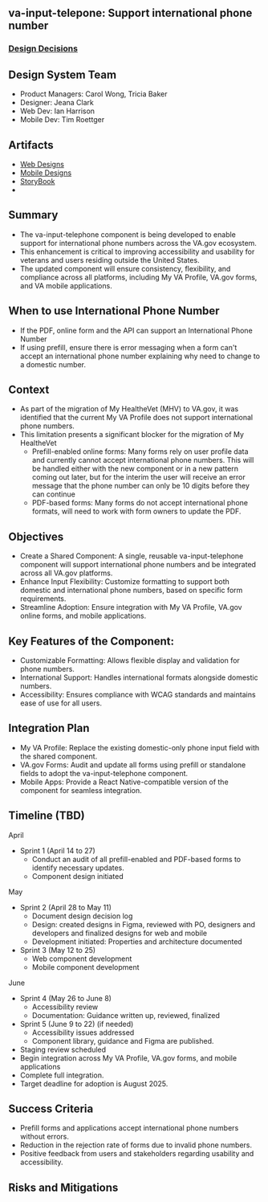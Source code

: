 ## va-input-telepone: Support international phone number 

### [Design Decisions](https://github.com/department-of-veterans-affairs/va.gov-team/blob/master/products/design-system-forms-library/products/components/va-input-telephone/design-decisions.md)

## Design System Team
- Product Managers: Carol Wong, Tricia Baker
- Designer: Jeana Clark
- Web Dev: Ian Harrison
- Mobile Dev: Tim Roettger
## Artifacts
- [Web Designs](https://www.figma.com/design/SzBiTsdFPDXHyuSJLqo5nm/WIP---International-Phone-Exploration?node-id=0-1&p=f&t=BZALaWdTj5dzJUuC-0)
- [Mobile Designs](https://www.figma.com/design/bFdl7MEIda4ExZIQuot84r/Profile---Contact-Information?node-id=2119-2783&t=litTRdAgMiaN29Tr-0)
- [StoryBook](https://design.va.gov/storybook/?path=/story/components-va-input-telephone--docs)
- 
## Summary
- The va-input-telephone component is being developed to enable support for international phone numbers across the VA.gov ecosystem.
- This enhancement is critical to improving accessibility and usability for veterans and users residing outside the United States.
- The updated component will ensure consistency, flexibility, and compliance across all platforms, including My VA Profile, VA.gov forms, and VA mobile applications.

##  When to use International Phone Number
- If the PDF, online form and the API can support an International Phone Number
- If using prefill, ensure there is error messaging when a form can't accept an international phone number explaining why need to change to a domestic number. 

## Context
- As part of the migration of My HealtheVet (MHV) to VA.gov, it was identified that the current My VA Profile does not support international phone numbers.
- This limitation presents a significant blocker for the migration of My HealtheVet
  - Prefill-enabled online forms: Many forms rely on user profile data and currently cannot accept international phone numbers. This will be handled either with the new component or in a new pattern coming out later, but for the interim the user will receive an error message that the phone number can only be 10 digits before they can continue
  - PDF-based forms: Many forms do not accept international phone formats, will need to work with form owners to update the PDF.

## Objectives
- Create a Shared Component: A single, reusable va-input-telephone component will support international phone numbers and be integrated across all VA.gov platforms.
- Enhance Input Flexibility: Customize formatting to support both domestic and international phone numbers, based on specific form requirements.
- Streamline Adoption: Ensure integration with My VA Profile, VA.gov online forms, and mobile applications.

## Key Features of the Component:
- Customizable Formatting: Allows flexible display and validation for phone numbers.
- International Support: Handles international formats alongside domestic numbers.
- Accessibility: Ensures compliance with WCAG standards and maintains ease of use for all users.

## Integration Plan
- My VA Profile: Replace the existing domestic-only phone input field with the shared component.
- VA.gov Forms: Audit and update all forms using prefill or standalone fields to adopt the va-input-telephone component.
- Mobile Apps: Provide a React Native-compatible version of the component for seamless integration.

## Timeline (TBD)
April 
- Sprint 1 (April 14 to 27)
	- Conduct an audit of all prefill-enabled and PDF-based forms to identify necessary updates.
	- Component design initiated 

May
- Sprint 2 (April 28 to May 11)
	- Document design decision log 
	- Design: created designs in Figma,  reviewed with PO, designers and developers and finalized designs for web and mobile
	- Development initiated: Properties and architecture documented  
- Sprint 3 (May 12 to 25)
	- Web component development 
	- Mobile component development

June
- Sprint 4 (May 26 to June 8)
	- Accessibility review
	- Documentation: Guidance written up, reviewed, finalized
- Sprint 5 (June 9 to 22) (if needed)
	- Accessibility issues addressed
	- Component library, guidance and Figma are published. 
- Staging review scheduled 
- Begin integration across My VA Profile, VA.gov forms, and mobile applications
- Complete full integration.  
- Target deadline for adoption is August 2025.


## Success Criteria
- Prefill forms and applications accept international phone numbers without errors.
- Reduction in the rejection rate of forms due to invalid phone numbers.
- Positive feedback from users and stakeholders regarding usability and accessibility.

## Risks and Mitigations

